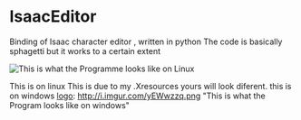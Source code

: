 # IsaacEditor
Binding of Isaac character editor , written in python
The code is basically sphagetti but it works to a certain extent

![This is what the Programme looks like on Linux ](http://i.imgur.com/EBPXKj7.png)

[logo]: http://i.imgur.com/EBPXKj7.png "This is what the Program looks like on linux"
This is on linux
This is due to my .Xresources yours will look diferent.
this is on windows
[logo]: http://i.imgur.com/yEWwzzq.png "This is what the Program looks like on windows"
